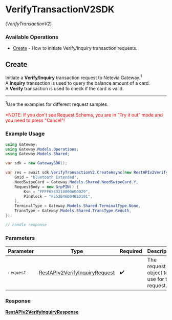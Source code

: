 # VerifyTransactionV2SDK
(*VerifyTransactionV2*)

### Available Operations

* [Create](#create) - How to initiate Verify/Inquiry transaction requests.

## Create

Initiate a <b>Verify/Inquiry</b> transaction request to Netevia Gateway.<sup>1</sup><br>
A <b>Inquiry</b> transaction is used to query the balance amount of a card.<br>
A <b>Verify</b> transaction is used to check if the card is valid.
<hr>
<sup>1</sup>Use the examples for different request samples.
<br><br><span style="color:red">*NOTE: If you don't see Request Schema, you are in "Try it out" mode and you need to press "Cancel"!</span>


### Example Usage

```csharp
using Gateway;
using Gateway.Models.Operations;
using Gateway.Models.Shared;

var sdk = new GatewaySDK();

var res = await sdk.VerifyTransactionV2.CreateAsync(new RestAPIv2VerifyInquiryRequest() {
    Gmid = "bluetooth Extended",
    NeedSwipeCard = Gateway.Models.Shared.NeedSwipeCard.Y,
    RequestBody = new GrpPIN() {
        Ksn = "FFFF6543210000A00029",
        PinBlock = "F652B46D04B5D191",
    },
    TerminalType = Gateway.Models.Shared.TerminalType.None,
    TransType = Gateway.Models.Shared.TransType.ReAuth,
});

// handle response
```

### Parameters

| Parameter                                                                                 | Type                                                                                      | Required                                                                                  | Description                                                                               |
| ----------------------------------------------------------------------------------------- | ----------------------------------------------------------------------------------------- | ----------------------------------------------------------------------------------------- | ----------------------------------------------------------------------------------------- |
| `request`                                                                                 | [RestAPIv2VerifyInquiryRequest](../../models/operations/RestAPIv2VerifyInquiryRequest.md) | :heavy_check_mark:                                                                        | The request object to use for the request.                                                |


### Response

**[RestAPIv2VerifyInquiryResponse](../../models/operations/RestAPIv2VerifyInquiryResponse.md)**

